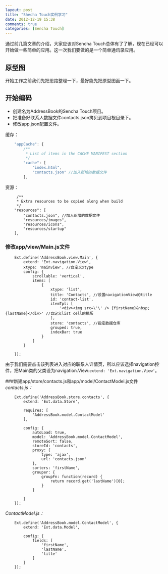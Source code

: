 ```yaml
---
layout: post
title: "Shecha Touch实例学习"
date: 2012-12-19 15:38
comments: true
categories: [Sencha Touch] 
---
```


通过前几篇文章的介绍，大家应该对Sencha Touch总体有了了解，现在已经可以开始做一些简单的应用。这一次我们要做的是一个简单通讯录应用。
<!-- more -->
## 原型图
开始工作之前我们先把思路整理一下，最好能先把原型图画一下。


## 开始编码
- 创建名为AddressBook的Sencha Touch项目。
- 把准备好联系人数据文件contacts.json拷贝到项目根目录下。 
- 修改app.json配置文件。

缓存：
``` js
	"appCache": {
        /**
         * List of items in the CACHE MANIFEST section
         */
        "cache": [
            "index.html",
			"contacts.json" //加入新增的数据文件
        ],
```
资源：
```
	 /**
     * Extra resources to be copied along when build
     */
    "resources": [
		"contacts.json", //加入新增的数据文件
        "resources/images",
        "resources/icons",
        "resources/startup"
    ],
```
### 修改app/view/Main.js文件
```
	Ext.define('AddressBook.view.Main', {
	    extend: 'Ext.navigation.View',
		xtype: 'mainview', //自定义xtype
	    config: {
	        scrollable: 'vertical',
	        items: [
	            {
	                xtype: 'list',
	                title: 'Contacts', //设置navigationView的title
					id: 'contact-list',
	                itemTpl: [
	                    '<div><img src=\'\' /> {firstName}&nbsp;{lastName}</div>' //自定义list cell的模版
	                ],
	                store: 'contacts', //指定数据仓库
	                grouped: true,
	                indexBar: true
	            }
	        ]
	    }
	
	});
```
由于我们需要点击该列表进入对应的联系人详情页，所以应该选择navigation控件，把Main类的父类设为navigation.View:`extend: 'Ext.navigation.View'`。

###新建app/store/contacts.js和app/model/ContactModel.js文件
*contacts.js：*
```
	Ext.define('AddressBook.store.contacts', {
	    extend: 'Ext.data.Store',
	
	    requires: [
	        'AddressBook.model.ContactModel'
	    ],
	
	    config: {
	        autoLoad: true,
	        model: 'AddressBook.model.ContactModel',
	        remoteSort: false,
	        storeId: 'contacts',
	        proxy: {
	            type: 'ajax',
	            url: 'contacts.json'
	        },
	        sorters: 'firstName',
			grouper: {
	            groupFn: function(record) {
	                return record.get('lastName')[0];
	            }
	        }
	
	    }
	});
```
*ContactModel.js：*
```
	Ext.define('AddressBook.model.ContactModel', {
	    extend: 'Ext.data.Model',
	
	    config: {
	        fields: [
	            'firstName',
				'lastName',
				'title'
	        ]
	    }
	});
```

